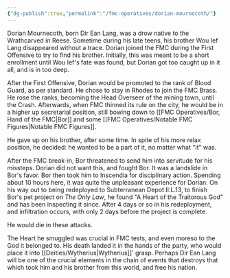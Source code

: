 ```yaml
---
{"dg-publish":true,"permalink":"/fmc-operatives/dorian-mournecoth/"}
---
```


Dorian Mournecoth, born Dir Ean Lang, was a drow native to the Wrathcarved in Reese. Sometime during his late teens, his brother Wou Ief Lang disappeared without a trace. Dorian joined the FMC during the First Offensive to try to find his brother. Initially, this was meant to be a short enrollment until Wou Ief's fate was found, but Dorian got too caught up in it all, and is in too deep.

After the First Offensive, Dorian would be promoted to the rank of Blood Guard, as per standard. He chose to stay in Rhodes to join the FMC Brass. He rose the ranks, becoming the Head Overseer of the mining town, until the Crash. Afterwards, when FMC thinned its rule on the city, he would be in a higher up secretarial position, still bowing down to [[FMC Operatives/Bor, Hand of the FMC\|Bor]] and some [[FMC Operatives/Notable FMC Figures\|Notable FMC Figures]]. 

He gave up on his brother, after some time. In spite of his more relax position, he decided: he wanted to be a part of it, no matter what "it" was.

After the FMC break-in, Bor threatened to send him into servitude for his missteps. Dorian did not want this, and fought Bor. It was a landslide in Bor's favor. Bor then took him to Inscendia for disciplinary action. Spending about 10 hours here, it was quite the unpleasant experience for Dorian. On his way out to being redeployed to Subterranean Depot II:L.13, to finish Bor's pet project on *The Only Law*, he found "A Heart of the Traitorous God" and has been inspecting it since. After 4 days or so in his redeployment, and infiltration occurs, with only 2 days before the project is complete. 

He would die in these attacks.

The Heart he smuggled was crucial in FMC tests, and even moreso to the God it belonged to. His death landed it in the hands of the party, who would place it into [[Deities/Wytherius\|Wytherius]]' grasp. Perhaps Dir Ean Lang will be one of the crucial elements in the chain of events that destroys that which took him and his brother from this world, and free his nation.